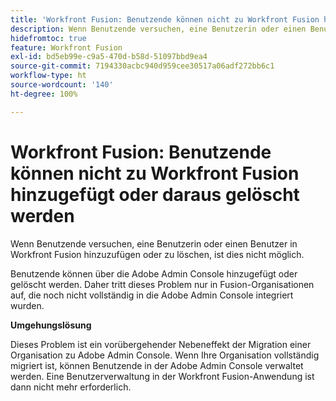 ```yaml
---
title: 'Workfront Fusion: Benutzende können nicht zu Workfront Fusion hinzugefügt oder daraus gelöscht werden'
description: Wenn Benutzende versuchen, eine Benutzerin oder einen Benutzer in Workfront Fusion hinzuzufügen oder zu löschen, ist dies nicht möglich.
hidefromtoc: true
feature: Workfront Fusion
exl-id: bd5eb99e-c9a5-470d-b58d-51097bbd9ea4
source-git-commit: 7194330acbc940d959cee30517a06adf272bb6c1
workflow-type: ht
source-wordcount: '140'
ht-degree: 100%

---
```


# Workfront Fusion: Benutzende können nicht zu Workfront Fusion hinzugefügt oder daraus gelöscht werden

Wenn Benutzende versuchen, eine Benutzerin oder einen Benutzer in Workfront Fusion hinzuzufügen oder zu löschen, ist dies nicht möglich.

Benutzende können über die Adobe Admin Console hinzugefügt oder gelöscht werden. Daher tritt dieses Problem nur in Fusion-Organisationen auf, die noch nicht vollständig in die Adobe Admin Console integriert wurden.

**Umgehungslösung**

Dieses Problem ist ein vorübergehender Nebeneffekt der Migration einer Organisation zu Adobe Admin Console. Wenn Ihre Organisation vollständig migriert ist, können Benutzende in der Adobe Admin Console verwaltet werden. Eine Benutzerverwaltung in der Workfront Fusion-Anwendung ist dann nicht mehr erforderlich.

<!--_First reported on June 1, 2024._ -->

